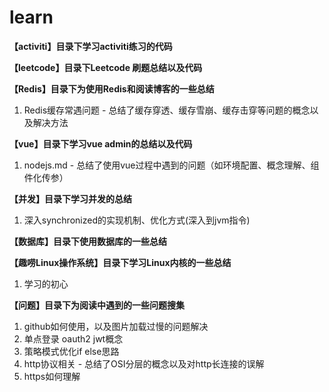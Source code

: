 # learn

**【activiti】目录下学习activiti练习的代码**

**【leetcode】目录下Leetcode 刷题总结以及代码**

**【Redis】目录下为使用Redis和阅读博客的一些总结**

1. Redis缓存常遇问题 - 总结了缓存穿透、缓存雪崩、缓存击穿等问题的概念以及解决方法

**【vue】目录下学习vue admin的总结以及代码**

1. nodejs.md - 总结了使用vue过程中遇到的问题（如环境配置、概念理解、组件化传参）

**【并发】目录下学习并发的总结**

1. 深入synchronized的实现机制、优化方式(深入到jvm指令)

**【数据库】目录下使用数据库的一些总结**

**【趣唠Linux操作系统】目录下学习Linux内核的一些总结**

1. 学习的初心

**【问题】目录下为阅读中遇到的一些问题搜集**

1. github如何使用，以及图片加载过慢的问题解决
2. 单点登录 oauth2 jwt概念
3. 策略模式优化if else思路
4. http协议相关 - 总结了OSI分层的概念以及对http长连接的误解
5. https如何理解




